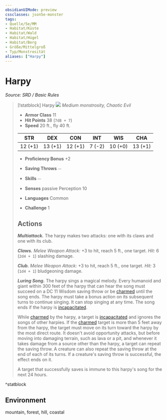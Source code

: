 ```yaml
---
obsidianUIMode: preview
cssclasses: json5e-monster
tags:
- Quelle/5e/MM
- Habitat/Küste
- Habitat/Wald
- Habitat/Hügel
- Habitat/Berg
- Größe/Mittelgroß
- Typ/Monstrosität
aliases: ["Harpy"]
---
```

# Harpy
*Source: SRD / Basic Rules*  

> [!statblock] Harpy
> ![](compendium/bestiary/monstrosity/token/harpy.png#token)
> *Medium monstrosity, Chaotic Evil*
> 
> - **Armor Class** 11 
> - **Hit Points** 38 (`7d8 + 7`)
> - **Speed** 20 ft., fly 40 ft.
> 
> |STR|DEX|CON|INT|WIS|CHA|
> |:---:|:---:|:---:|:---:|:---:|:---:|
> |12 (+1)|13 (+1)|12 (+1)| 7 (-2)|10 (+0)|13 (+1)|
> 
> - **Proficiency Bonus** +2
> - **Saving Throws** ⏤
> - **Skills** ⏤
> - **Senses** passive Perception 10
> 
> - **Languages** Common
> - **Challenge** 1
> 
> ## Actions
> 
> ***Multiattack.*** The harpy makes two attacks: one with its claws and one with its club.
> 
> ***Claws.*** *Melee Weapon Attack:* +3 to hit, reach 5 ft., one target. *Hit:* 6 (`2d4 + 1`) slashing damage.
> 
> ***Club.*** *Melee Weapon Attack:* +3 to hit, reach 5 ft., one target. *Hit:* 3 (`1d4 + 1`) bludgeoning damage.
> 
> ***Luring Song.*** The harpy sings a magical melody. Every humanoid and giant within 300 feet of the harpy that can hear the song must succeed on a DC 11 Wisdom saving throw or be [charmed](rules/conditions.md#charmed) until the song ends. The harpy must take a bonus action on its subsequent turns to continue singing. It can stop singing at any time. The song ends if the harpy is [incapacitated](rules/conditions.md#incapacitated).
> 
> While [charmed](rules/conditions.md#charmed) by the harpy, a target is [incapacitated](rules/conditions.md#incapacitated) and ignores the songs of other harpies. If the [charmed](rules/conditions.md#charmed) target is more than 5 feet away from the harpy, the target must move on its turn toward the harpy by the most direct route. It doesn't avoid opportunity attacks, but before moving into damaging terrain, such as lava or a pit, and whenever it takes damage from a source other than the harpy, a target can repeat the saving throw. A creature can also repeat the saving throw at the end of each of its turns. If a creature's saving throw is successful, the effect ends on it.
> 
> A target that successfully saves is immune to this harpy's song for the next 24 hours.
^statblock

## Environment

mountain, forest, hill, coastal